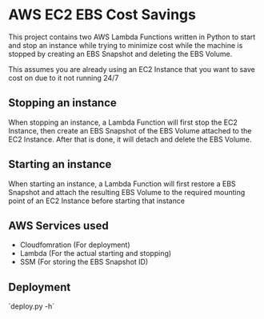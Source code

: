# AWS EC2 EBS Cost Savings
This project contains two AWS Lambda Functions written in Python to start and stop an instance while trying to minimize cost while the machine is stopped by creating an EBS Snapshot and deleting the EBS Volume.

This assumes you are already using an EC2 Instance that you want to save cost on due to it not running 24/7

## Stopping an instance
When stopping an instance, a Lambda Function will first stop the EC2 Instance, then create an EBS Snapshot of the EBS Volume attached to the EC2 Instance. After that is done, it will detach and delete the EBS Volume.

## Starting an instance
When starting an instance, a Lambda Function will first restore a EBS Snapshot and attach the resulting EBS Volume to the required mounting point of an EC2 Instance before starting that instance

## AWS Services used
- Cloudfomration (For deployment)
- Lambda (For the actual starting and stopping)
- SSM (For storing the EBS Snapshot ID)

## Deployment
´deploy.py -h´